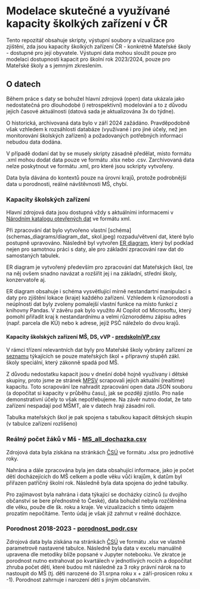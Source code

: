 # Modelace skutečné a využívané kapacity školkých zařízení v ČR

Tento repozitář obsahuje skripty, výstupní soubory a vizualizace pro zjištění, zda jsou kapacity školkých zařízení ČR - konkrétně Mateřské školy - dostupné pro její obyvatele. Výstupní data mohou sloužit pouze pro modelaci dostupnosti kapacit pro školní rok 2023/2024, pouze pro Mateřské školy a s jemným zkreslením.

## O datech
Během práce s daty se bohužel hlavní zdrojová (open) data ukázala jako nedostatečná pro dlouhodobé (i retrospektivní) modelování a to z důvodu jejich časové aktuálnosti (datová sada je aktualizována 3x do týdne). 

O historická, archivovaná data bylo v září 2024 zažádáno. Pravděpodobně však vzhledem k rozsáhlosti databáze (využívané i pro jiné účely, než jen monitorování školských zařízení) a požadovaných potřebných informací nebudou data dodána. 

V případě dodaní dat by se musely skripty zásadně předělat, místo formátu .xml mohou dodat data pouze ve formátu .xlsx nebo .csv.  Zarchivovaná data nelze poskytnout ve formátu .xml, pro které jsou sckripty vytvořeny. 

Data byla dávána do kontextů pouze na úrovni krajů, protože podrobnější data u porodnosti, reálné návštěvnosti MŠ, chybí. 

### Kapacity školských zařízení
Hlavní zdrojová data jsou dostupná vždy s aktuálními informacemi v [Národním katalogu otevřených dat](https://data.gov.cz/datov%C3%A1-sada?iri=https%3A%2F%2Fdata.gov.cz%2Fzdroj%2Fdatov%C3%A9-sady%2F00022985%2F63989c80e16fc31c77e23ab529c76b52#str%C3%A1nka-nenalezena) ve formátu xml.

Při zpracování dat bylo vytvořeno vlastní [schéma](schemas_diagrams/diagram_dat_ skol.jpeg) rozpadu/větvení dat, které bylo postupně upravováno.
Následně byl vytvořen [ER diagram](schemas_diagrams/ERD_tabulky.jpeg), který byl podklad nejen pro samotnou práci s daty, ale pro základní zpracování raw dat do samostaných tabulek. 

ER diagram je vytvořený především pro zpracování dat Mateřských škol, lze na něj ovšem snadno navázat a rozšířit jej i na základní, střední školy, konzervatoře aj. 

ER diagram obsahuje i schéma vysvětlující mírně nestandartní manipulaci s daty pro zjištění lokace (kraje) každého zařízení. Vzhledem k různorodosti a neúplnosti dat byly zvoleny pomalejší vlastní funkce na místo funkcí z knihovny Pandas. V závěru pak bylo využito AI Copilot od Microsoftu, který pomohl přiřadit kraj k nestandardnímu a velmi různorodému zápisu adres (např. parcela dle KÚ) nebo k adrese, jejíž PSČ náleželo do dvou krajů. 

#### Kapacity školských zařízení MŠ, DS, vVP - [predskolniVP.csv](output_files/predskolniVP.csv)
V rámci třízení relevantních dat byly pro Mateřské školy vybrány zařízení ze [seznamu](zarizeni_dokumentace.txt) týkajících se pouze mateřských škol + přípravný stupěň zákl. školy speciální, který zákonně spadá pod MŠ. 

Z důvodu nedostatku kapacit jsou v dnešní době hojně využívany i dětské skupiny, proto jsme ze stránek [MPSV](https://evidence.mpsv.cz/eEDS/index.php?list) scrapovali jejich aktuální (realtime) kapacitu. Toto scrapování lze nahradit zpracování open data JSON souboru (a dopočítat si kapacity v průběhu času), jak se později zjistilo. Pro naše demonstrativní účely to však nepotřebujeme. Na závěr nutno dodat, že tato zařízení nespadají pod MŠMT, ale v datech hrají zásadní roli. 

Tabulka mateřských škol je pak spojena s tabulkou kapacit dětských skupin (v tabulce zařízení rozlišeno)

### Reálný počet žáků v Mš - [MS_all_dochazka.csv](output_files/MS_all_dochazka.csv)
Zdrojová data byla získána na stránkách [ČSÚ](https://csu.gov.cz/) ve formátu .xlsx pro jednotlivé roky. 

Nahrána a dále zpracována byla jen data obsahující informace, jako je počet dětí docházejících do MŠ celkem a podle věku vůči krajům, k datům byl přiřazen patříčný školní rok. Následně byla data spojena do jedné tabulky.

Pro zajímavost byla nahrána i data týkající se docházky cizinců (u dvojího občanství se bere přednostně to České), data bohužel nebyla rozčlěněna dle věku, použe dle šk. roku a kraje. Ve vizualizacích s tímto údajem prozatím nepočítáme. Tento údaj je však již zahrnut v reálné docházce. 

### Porodnost 2018-2023 - [porodnost_podr.csv](output_files/porodnost_podr.csv)
Zdrojová data byla získána na stránkách [ČSÚ](https://csu.gov.cz/) ve formátu .xlsx ve vlastně parametrově nastavené tabulce. Následně byla data v excelu manuálně upravena dle metodiky blíže popsané v Jupyter notebooku. Ve zkratce je porodnost nutno extrahovat po kvartálech v jednotlivých rocích a dopočítat zhruba počet dětí, které budou mít následně za 3 roky právní nárok na to nastoupit do MŠ (tj. děti narozené do 31.srpna roku x + září-prosicen roku x -1). Porodnost zahrnuje i narození dětí s jiným občanstvím. 